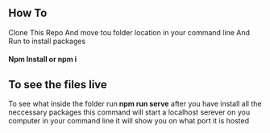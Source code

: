 <h2>How To</h2>
<p>Clone This Repo And move tou folder location in your command line And Run to install packages</p>

<h4>Npm Install or npm i </h4>

<h2>To see the files live</h3>

<p>To see what inside the folder run<b> npm run serve</b> after you have install all the neccessary packages this command will start a localhost serever on you computer in your command line it will show you on what port it is hosted</p>
